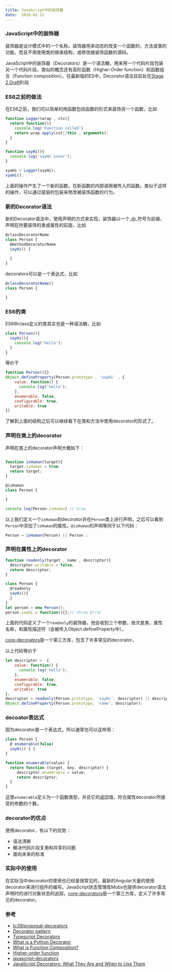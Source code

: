 ```yaml
---
title: JavaScript中的装饰器
date:  2018-02-21
---
```

### JavaScript中的装饰器

装饰器是设计模式中的一个名称。装饰器用来动态的改变一个函数的，方法或类的功能，而且不用使用类的继承结构，或修改被装饰函数的源码。

JavaScript中的装饰器（Decorators）是一个语法糖，用来用一个代码片段包装另一个代码片段，类似的概念还有高阶函数（Higher-Order function）和函数组合（Function composition）。在最新版的ES中，Decorator语法目前处在[Stage 2 Draft][7]阶段

### ES6之前的做法

在ES6之前，我们可以简单的用函数包括函数的形式来装饰另一个函数，比如

```js
function Logger(wrap , ctx){
  return function(){
    console.log('Function called')
    return wrap.apply(cxt||this , arguments);
  }
}

function sayHi(){
  console.log('sayHi inner');
}

syaHi = Logger(sayHi);
syaHi();

```
上面的操作产生了一个新的函数，在新函数的内部调用被传入的函数。类似于这样的操作，可以通过层层的包装来修改被装饰函数的行为。

### 新的Decorator语法

新的Decorator语法中，使用声明的方式来实现，装饰器以一个_@_符号为前缀，声明在所要装饰的类或属性的前面，比如

```js
@classDecoratorName
class Person {
  @methodDecoratorName
  sayHi() {
   
  }
}
```

decorators可以是一个表达式，比如

```js
@classDecoratorName()
class Person {

}
```
### ES6的类

ES6中class定义的类其实也是一种语法糖，比如

```js
class Person(){
  sayHi(){
    console.log('hello');
  }
}
```
等价于

```js
function Person(){}
Object.defineProperty(Person.prototype , 'sayHi' , {
    value: function() { 
      console.log('hello'); 
    },
    enumerable: false,
    configurable: true,
    writable: true
})
```

了解到上面的结构之后可以继续看下在类和方法中使用decorator的形式了。

### 声明在类上的decorator

声明在类上的decorator声明大概如下：

```js

function isHuman(target){
  target.isHuman = true;
  return target;
}

@isHuman
class Person {

}

console.log(Person.isHuman) // true
```
以上我们定义一个`isHuman`的decorator并在`Person`类上进行声明，之后可以看到`Person`中添加了`isHuman`的属性。`@isHuman`的声明等同于以下代码：

```js
Person = isHuman(Person) || Person ;
```
### 声明在属性上的decorator

```js
function readonly(target , name , descriptor){
  descriptor.writable = false;
  return descriptor;
}

class Person {
  @readonly
  sayHi(){
  }
}
let person = new Person();
person.sayHi = function(){};// throw Error
```
上面的代码定义了一个`readonly`的装饰器，他会收到三个参数，依次是类，属性名称，和属性描述符（会被传入Object.defineProperty中）。

[core-decorators](https://github.com/jayphelps/core-decorators)是一个第三方库，包含了许多常见的decorator，

以上代码等价于

```js
let descriptor =  {
    value: function() { 
      console.log('hello'); 
    },
    enumerable: false,
    configurable: true,
    writable: true
};
descriptor = readonly(Person.prototype, 'sayHi', descriptor) || descriptor;
Object.defineProperty(Person.prototype, 'name', descriptor);

```
### decoator表达式

因为decorator是一个表达式，所以通常也可以这样用：

```js
class Person {
  @ enumerable(false)
  sayHi() { }
}

function enumerable(value) {
  return function (target, key, descriptor) {
     descriptor.enumerable = value;
     return descriptor;
  }
}
```
这里`enumerable`定义为一个函数类型，并且它的返回值，符合属性decorator所接受的参数的个数。


### decorator的优点

使用decorator，有以下的优势：

+ 语法清晰
+ 解决代码片段复用和共享的问题
+ 面向未来的标准

### 实际中的使用

在实际当中decorator的使用也已经是很常见的，最新的Angular大量的使用decorator来进行组件的编写。JavaScript状态管理库Mobx也提供decorator语法声明时的进行对象状态的追踪。[core-decorators](https://www.npmjs.com/package/core-decorators)是一个第三方库，定义了许多常见的decorator。

### 参考

+ [tc39/proposal-decorators][1]
+ [Decorator pattern][2]
+ [Typescript Decorators][3]
+ [What is a Python Decorator][4]
+ [What is Function Composition?][5]
+ [Higher-order function][6]
+ [javascript-decorators][8]
+ [JavaScript Decorators: What They Are and When to Use Them][9]

[1]: https://github.com/tc39/proposal-decorators
[2]: https://en.wikipedia.org/wiki/Decorator_pattern
[3]: https://www.typescriptlang.org/docs/handbook/decorators.html
[4]: https://wiki.python.org/moin/PythonDecorators#What_is_a_Python_Decorator
[5]: https://medium.com/javascript-scene/master-the-javascript-interview-what-is-function-composition-20dfb109a1a0
[6]: https://en.wikipedia.org/wiki/Higher-order_function
[7]: https://github.com/tc39/proposalsn
[8]: https://github.com/wycats/javascript-decorators
[9]: https://www.sitepoint.com/javascript-decorators-what-they-are/